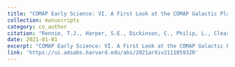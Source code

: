 ```yaml
---
title: "COMAP Early Science: VI. A First Look at the COMAP Galactic Plane Survey"
collection: manuscripts
category: co_author
citation: "Rennie, T.J., Harper, S.E., Dickinson, C., Philip, L., Cleary, K.A., Bond, R.J., Borowska, J., Breysse, P.C., Catha, M., Cepeda-Arroita, R., Chung, D.T., Church, S.E., Dunne, D.A., Eriksen, H.K., Foss, M.K., Gaier, T., Ott Gunderson, J., Harris, A.I., Hensley, B., Hobbs, R., Ihle, H.T., Lamb, J.W., Lawrence, C.R., Lunde, J.G.S., Paladini, R., Pearson, T.J., Rasmussen, M., Readhead, A.C.S., Stutzer, N., Watts, D.J., Kathrine Wehus, I., & Woody, D.P. (2021). <i>arXiv e-prints</i> arXiv:2111.05932."
date: 2021-01-01
excerpt: "COMAP Early Science: VI. A First Look at the COMAP Galactic Plane Survey"
link: 'https://ui.adsabs.harvard.edu/abs/2021arXiv211105932R'
---
```

